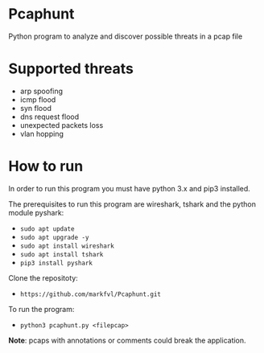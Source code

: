 # Pcaphunt
Python program to analyze and discover possible threats in a pcap file
# Supported threats
- arp spoofing
- icmp flood
- syn flood
- dns request flood
- unexpected packets loss
- vlan hopping
# How to run
In order to run this program you must have python 3.x and pip3 installed.

The prerequisites to run this program are wireshark, tshark and the python module pyshark:

- `sudo apt update`
- `sudo apt upgrade -y`
- `sudo apt install wireshark`
- `sudo apt install tshark`
- `pip3 install pyshark`

Clone the repositoty:
- `https://github.com/markfvl/Pcaphunt.git`

To run the program:
- `python3 pcaphunt.py <filepcap>`
  
**Note**: pcaps with annotations or comments could break the application.
